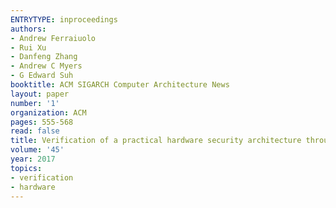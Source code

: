 ```yaml
---
ENTRYTYPE: inproceedings
authors:
- Andrew Ferraiuolo
- Rui Xu
- Danfeng Zhang
- Andrew C Myers
- G Edward Suh
booktitle: ACM SIGARCH Computer Architecture News
layout: paper
number: '1'
organization: ACM
pages: 555-568
read: false
title: Verification of a practical hardware security architecture through static information flow analysis
volume: '45'
year: 2017
topics:
- verification
- hardware
---
```



